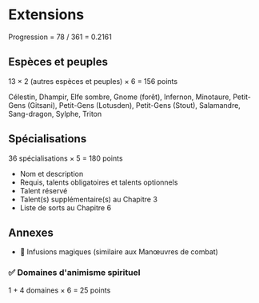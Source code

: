 # Extensions

Progression = 78 / 361 = 0.2161

## Espèces et peuples

13 × 2 (autres espèces et peuples) × 6 = 156 points

Célestin, Dhampir, Elfe sombre, Gnome (forêt), Infernon, Minotaure, Petit-Gens (Gitsani), Petit-Gens (Lotusden), Petit-Gens (Stout), Salamandre, Sang-dragon, Sylphe, Triton

## Spécialisations

36 spécialisations × 5 = 180 points

- Nom et description
- Requis, talents obligatoires et talents optionnels
- Talent réservé
- Talent(s) supplémentaire(s) au Chapitre 3
- Liste de sorts au Chapitre 6

## Annexes

- 🚧 Infusions magiques (similaire aux Manœuvres de combat)

### ✅ Domaines d'animisme spirituel

1 + 4 domaines × 6 = 25 points
